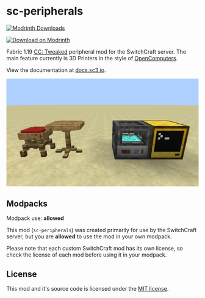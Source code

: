 # sc-peripherals

[![Modrinth Downloads](https://img.shields.io/modrinth/dt/sc-peripherals)](https://modrinth.com/mod/sc-peripherals/)

[![Download on Modrinth](https://i.imgur.com/hbYUrTZ.png)](https://modrinth.com/mod/sc-peripherals/)

Fabric 1.19 [CC: Tweaked](https://github.com/cc-tweaked/cc-tweaked) peripheral mod for the SwitchCraft server. 
The main feature currently is 3D Printers in the style of 
[OpenComputers](https://github.com/MightyPirates/OpenComputers).

View the documentation at [docs.sc3.io](https://docs.sc3.io/whats-new/sc-peripherals.html).

![sc-peripherals](img/header.png)

## Modpacks

Modpack use: **allowed**

This mod (`sc-peripherals`) was created primarily for use by the SwitchCraft server, but you are **allowed** to use the 
mod in your own modpack.

Please note that each custom SwitchCraft mod has its own license, so check the license of each mod before using it in 
your modpack.
  
## License

This mod and it's source code is licensed under the 
[MIT license](https://github.com/SwitchCraftCC/sc-peripherals/blob/HEAD/LICENSE).
